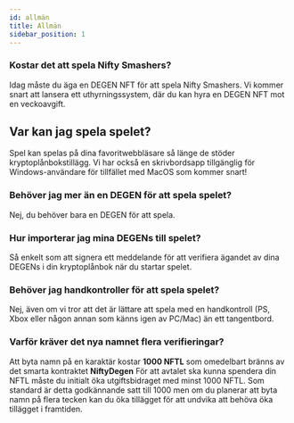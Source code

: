 ```yaml
---
id: allmän
title: Allmän
sidebar_position: 1
---
```


### **Kostar det att spela Nifty Smashers?**

Idag måste du äga en DEGEN NFT för att spela Nifty Smashers. Vi kommer snart att lansera ett uthyrningssystem, där du kan hyra en DEGEN NFT mot en veckoavgift.

## Var kan jag spela spelet?

Spel kan spelas på dina favoritwebbläsare så länge de stöder kryptoplånbokstillägg. Vi har också en skrivbordsapp tillgänglig för Windows-användare för tillfället med MacOS som kommer snart!

### **Behöver jag mer än en DEGEN för att spela spelet?**

Nej, du behöver bara en DEGEN för att spela.

### Hur importerar jag mina DEGENs till spelet?

Så enkelt som att signera ett meddelande för att verifiera ägandet av dina DEGENs i din kryptoplånbok när du startar spelet.

### **Behöver jag handkontroller för att spela spelet?**

Nej, även om vi tror att det är lättare att spela med en handkontroll (PS, Xbox eller någon annan som känns igen av PC/Mac) än ett tangentbord.

### Varför kräver det nya namnet flera verifieringar?

Att byta namn på en karaktär kostar **1000 NFTL** som omedelbart bränns av det smarta kontraktet **NiftyDegen** För att avtalet ska kunna spendera din NFTL måste du initialt öka utgiftsbidraget med minst 1000 NFTL. Som standard är detta godkännande satt till 1000 men om du planerar att byta namn på flera tecken kan du öka tillägget för att undvika att behöva öka tillägget i framtiden.
